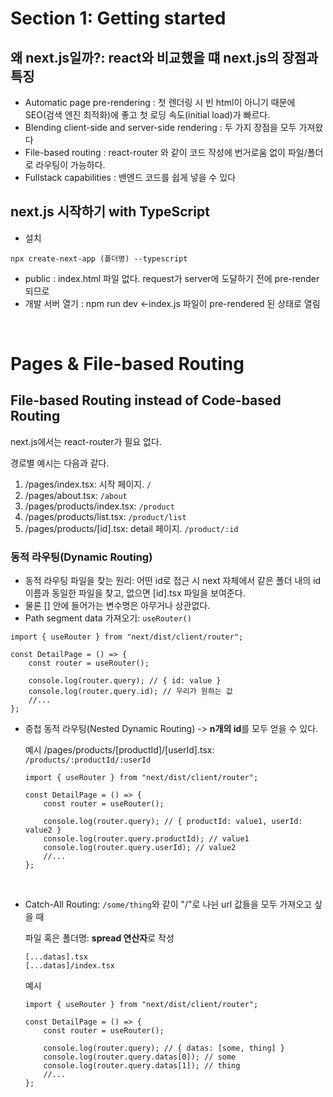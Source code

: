 # Section 1: Getting started

## 왜 next.js일까?: react와 비교했을 떄 next.js의 장점과 특징

-   Automatic page pre-rendering : 첫 렌더링 시 빈 html이 아니기 때문에 SEO(검색 엔진 최적화)에 좋고 첫 로딩 속도(initial load)가 빠르다.
-   Blending client-side and server-side rendering : 두 가지 장점을 모두 가져왔다
-   File-based routing : react-router 와 같이 코드 작성에 번거로움 없이 파일/폴더로 라우팅이 가능하다.
-   Fullstack capabilities : 밴엔드 코드를 쉽게 넣을 수 있다

## next.js 시작하기 with TypeScript

-   설치

```
npx create-next-app (폴더명) --typescript
```

-   public : index.html 파일 없다. request가 server에 도달하기 전에 pre-render되므로
-   개발 서버 열기 : npm run dev <-index.js 파일이 pre-rendered 된 상태로 열림

<br />

# Pages & File-based Routing

## File-based Routing instead of Code-based Routing

next.js에서는 react-router가 필요 없다.

경로별 예시는 다음과 같다.

1.  /pages/index.tsx: 시작 페이지. `/`
2.  /pages/about.tsx: `/about`
3.  /pages/products/index.tsx: `/product`
4.  /pages/products/list.tsx: `/product/list`
5.  /pages/products/[id].tsx: detail 페이지. `/product/:id`

### 동적 라우팅(Dynamic Routing)

-   동적 라우팅 파일을 찾는 원리: 어떤 id로 접근 시 next 자체에서 같은 폴더 내의 id 이름과 동일한 파일을 찾고, 없으면 [id].tsx 파일을 보여준다.
-   물론 [] 안에 들어가는 변수명은 아무거나 상관없다.
-   Path segment data 가져오기: `useRouter()`

```tsx
import { useRouter } from "next/dist/client/router";

const DetailPage = () => {
    const router = useRouter();

    console.log(router.query); // { id: value }
    console.log(router.query.id); // 우리가 원하는 값
    //...
};
```

-   중첩 동적 라우팅(Nested Dynamic Routing) -> **n개의 id**를 모두 얻을 수 있다.

    예시 /pages/products/[productId]/[userId].tsx: `/products/:productId/:userId`

    ```tsx
    import { useRouter } from "next/dist/client/router";

    const DetailPage = () => {
        const router = useRouter();

        console.log(router.query); // { productId: value1, userId: value2 }
        console.log(router.query.productId); // value1
        console.log(router.query.userId); // value2
        //...
    };
    ```

    <br />

-   Catch-All Routing: `/some/thing`와 같이 "/"로 나뉜 url 값들을 모두 가져오고 싶을 때

    파일 혹은 폴더명: **spread 연산자**로 작성

    ```
    [...datas].tsx
    [...datas]/index.tsx
    ```

    예시

    ```tsx
    import { useRouter } from "next/dist/client/router";

    const DetailPage = () => {
        const router = useRouter();

        console.log(router.query); // { datas: [some, thing] }
        console.log(router.query.datas[0]); // some
        console.log(router.query.datas[1]); // thing
        //...
    };
    ```
